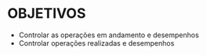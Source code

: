 # OBJETIVOS
- Controlar as operações em andamento e desempenhos
- Controlar operações realizadas e desempenhos